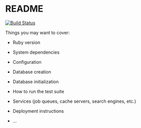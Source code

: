 # README

[![Build Status](https://travis-ci.org/zfred219/q2q.svg?branch=master)](https://travis-ci.org/zfred219/q2q)

Things you may want to cover:

* Ruby version

* System dependencies

* Configuration

* Database creation

* Database initialization

* How to run the test suite

* Services (job queues, cache servers, search engines, etc.)

* Deployment instructions

* ...
